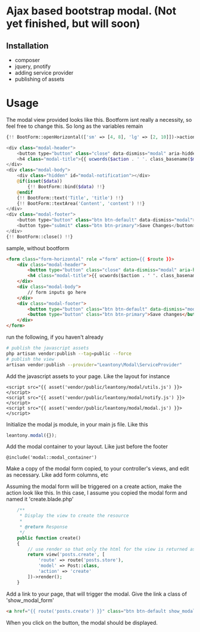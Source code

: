 # Ajax based bootstrap modal. (Not yet finished, but will soon)

## Installation
+ composer
+ jquery, pnotify
+ adding service provider
+ publishing of assets

# Usage
The modal view provided looks like this. Bootform isnt really a necessity, so feel free to change this. So long as the variables remain
```php
{!! BootForm::openHorizontal(['sm' => [4, 8], 'lg' => [2, 10]])->action($route)->class('form-horizontal')->id('modal_form')->method(isset($method) ? $method : 'POST') !!}

<div class="modal-header">
    <button type="button" class="close" data-dismiss="modal" aria-hidden="true">&times;</button>
    <h4 class="modal-title">{{ ucwords($action . ' '. class_basename($model)) }}</h4>
</div>
<div class="modal-body">
    <div class="hidden" id="modal-notification"></div>
    @if(isset($data))
        {!! BootForm::bind($data) !!}
    @endif
    {!! BootForm::text('Title', 'title') !!}
    {!! BootForm::textArea('Content', 'content') !!}
</div>
<div class="modal-footer">
    <button type="button" class="btn btn-default" data-dismiss="modal">Close</button>
    <button type="submit" class="btn btn-primary">Save Changes</button>
</div>
{!! BootForm::close() !!}
```
sample, without bootform
```html
<form class="form-horizontal" role ="form" action={{ $route }}>
    <div class="modal-header">
        <button type="button" class="close" data-dismiss="modal" aria-hidden="true">&times;</button>
        <h4 class="modal-title">{{ ucwords($action . ' '. class_basename($model)) }}</h4>
    </div>
    <div class="modal-body">
        // form inputs go here
    </div>
    <div class="modal-footer">
        <button type="button" class="btn btn-default" data-dismiss="modal">Close</button>
        <button type="button" class="btn btn-primary">Save changes</button>
    </div>
</form>
```
run the following, if you haven't already
```bash
# publish the javascript assets
php artisan vendor:publish --tag=public --force
# publish the view
artisan vendor:publish --provider="Leantony\Modal\ServiceProvider"
```
Add the javascript assets to your page. Like the layout for instance
```
<script src="{{ asset('vendor/public/leantony/modal/utils.js') }}></script>
<script src="{{ asset('vendor/public/leantony/modal/notify.js') }}></script>
<script src="{{ asset('vendor/public/leantony/modal/modal.js') }}></script>
```
Initialize the modal js module, in your main js file. Like this
```js
leantony.modal({});
```
Add the modal container to your layout. Like just before the footer
```
@include('modal::modal_container')
```
Make a copy of the modal form copied, to your controller's views, and edit as necessary. Like add form columns, etc

Assuming the modal form will be triggered on a create action, make the action look like this. In this case, I assume you copied the modal form and named it 'create.blade.php'
```php
    /**
     * Display the view to create the resource
     *
     * @return Response
     */
    public function create()
    {
        // use render so that only the html for the view is returned as opposed to the layout within which it is in
        return view('posts.create', [
            'route' => route('posts.store'),
            'model' => Post::class,
            'action' => 'create'
        ])->render();
    }
```

Add a link to your page, that will trigger the modal. Give the link a class of 'show_modal_form'
```html
<a href="{{ route('posts.create') }}" class="btn btn-default show_modal_form">Create</a>
```
When you click on the button, the modal should be displayed.